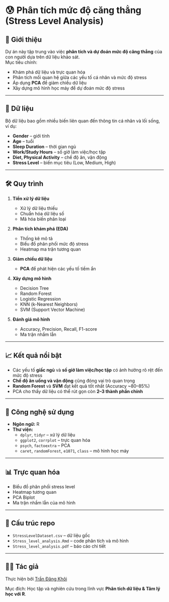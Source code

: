 # 😰 Phân tích mức độ căng thẳng (Stress Level Analysis)

## 📌 Giới thiệu
Dự án này tập trung vào việc **phân tích và dự đoán mức độ căng thẳng** của con người dựa trên dữ liệu khảo sát.  
Mục tiêu chính:
- Khám phá dữ liệu và trực quan hóa  
- Phân tích mối quan hệ giữa các yếu tố cá nhân và mức độ stress  
- Áp dụng **PCA** để giảm chiều dữ liệu  
- Xây dựng mô hình học máy để dự đoán mức độ stress  

---

## 📂 Dữ liệu
Bộ dữ liệu bao gồm nhiều biến liên quan đến thông tin cá nhân và lối sống, ví dụ:
- **Gender** – giới tính  
- **Age** – tuổi  
- **Sleep Duration** – thời gian ngủ  
- **Work/Study Hours** – số giờ làm việc/học tập  
- **Diet, Physical Activity** – chế độ ăn, vận động  
- **Stress Level** – biến mục tiêu (Low, Medium, High)  

---

## 🛠️ Quy trình
1. **Tiền xử lý dữ liệu**
   - Xử lý dữ liệu thiếu  
   - Chuẩn hóa dữ liệu số  
   - Mã hóa biến phân loại  

2. **Phân tích khám phá (EDA)**
   - Thống kê mô tả  
   - Biểu đồ phân phối mức độ stress  
   - Heatmap ma trận tương quan  

3. **Giảm chiều dữ liệu**
   - **PCA** để phát hiện các yếu tố tiềm ẩn  

4. **Xây dựng mô hình**
   - Decision Tree  
   - Random Forest  
   - Logistic Regression  
   - KNN (k-Nearest Neighbors)  
   - SVM (Support Vector Machine)  

5. **Đánh giá mô hình**
   - Accuracy, Precision, Recall, F1-score  
   - Ma trận nhầm lẫn  

---

## 📈 Kết quả nổi bật
- Các yếu tố **giấc ngủ** và **số giờ làm việc/học tập** có ảnh hưởng rõ rệt đến mức độ stress  
- **Chế độ ăn uống và vận động** cũng đóng vai trò quan trọng  
- **Random Forest** và **SVM** đạt kết quả tốt nhất (Accuracy ~80–85%)  
- PCA cho thấy dữ liệu có thể rút gọn còn **2–3 thành phần chính**  

---

## 🚀 Công nghệ sử dụng
- **Ngôn ngữ:** R  
- **Thư viện:**  
  - `dplyr`, `tidyr` – xử lý dữ liệu  
  - `ggplot2`, `corrplot` – trực quan hóa  
  - `psych`, `factoextra` – PCA  
  - `caret`, `randomForest`, `e1071`, `class` – mô hình học máy  

---

## 📊 Trực quan hóa
- Biểu đồ phân phối stress level  
- Heatmap tương quan  
- PCA Biplot  
- Ma trận nhầm lẫn của mô hình  

---

## 📁 Cấu trúc repo
- `StressLevelDataset.csv` – dữ liệu gốc  
- `Stress_level_analysis.Rmd` – code phân tích và mô hình  
- `Stress_level_analysis.pdf` – báo cáo chi tiết  

---

## 👨‍💻 Tác giả
Thực hiện bởi [Trần Đăng Khôi](www.linkedin.com/in/trandangkhoi184)

Mục đích: Học tập và nghiên cứu trong lĩnh vực **Phân tích dữ liệu & Tâm lý học với R**.
